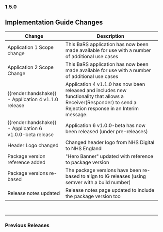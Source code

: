 ### 1.5.0

## Implementation Guide Changes

| Change                                | Description                                                                                             |
|---------------------------------------|---------------------------------------------------------------------------------------------------------|
| Application 1 Scope change            | This BaRS application has now been made available for use with a number of additional use cases         |
| Application 2 Scope Change            | This BaRS application has now been made available for use with a number of additional use cases         |
| <div class="imgHandshake">{{render:handshake}}</div> - Application 4 v1.1.0 release | Application 4 v1.1.0 has now been released and includes new functionality that allows a Receiver(Responder) to send a Rejection response in an Interim message. |
| <div class="imgHandshake">{{render:handshake}}</div> - Application 6 v1.0.0-beta release | Application 6 v1.0.0-beta has now been released (under pre-releases) |
| Header Logo changed                   | Changed header logo from NHS Digital to NHS England                                                     |
| Package version reference added       | "Hero Banner" updated with reference to package version                                                 |
| Package versions re-based             | The package versions have been re-based to align to IG releases (using semver with a build number)      |
| Release notes updated                 | Release notes page updated to include the package version too                                           |

<br>
<hr>

### Previous Releases
